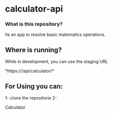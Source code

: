 # calculator-api

### What is this repository? ###
Its an app to resolve basic matematics operations.

## Where is running?
While in development, you can use the staging URL

<span>
*https:///api/calculator/*

</span>

## For Using you can:

1- clone the repositorie
2- 


Calculator
